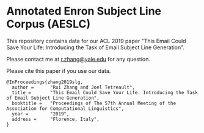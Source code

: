 # Annotated Enron Subject Line Corpus (AESLC)

This repository contains data for our ACL 2019 paper "This Email Could Save Your Life: Introducing the Task of Email Subject Line Generation".

Please contact me at r.zhang@yale.edu for any question.

Please cite this paper if you use our data.
```
@InProceedings{zhang2019slg,
  author =      "Rui Zhang and Joel Tetreault",
  title =       "This Email Could Save Your Life: Introducing the Task of Email Subject Line Generation",
  booktitle =   "Proceedings of The 57th Annual Meeting of the Association for Computational Linguistics",
  year =        "2019",
  address =     "Florence, Italy",
}
```
